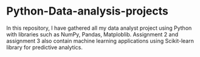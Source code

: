 # Python-Data-analysis-projects
In this repository, I have gathered all my data analyst project using Python with libraries such as NumPy, Pandas, Matploblib. Assignment 2 and assignment 3 also contain machine learning applications using Scikit-learn library for predictive analytics.  
